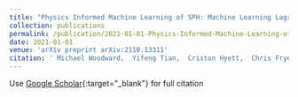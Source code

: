 ```yaml
---
title: "Physics Informed Machine Learning of SPH: Machine Learning Lagrangian Turbulence"
collection: publications
permalink: /publication/2021-01-01-Physics-Informed-Machine-Learning-of-SPH-Machine-Learning-Lagrangian-Turbulence
date: 2021-01-01
venue: 'arXiv preprint arXiv:2110.13311'
citation: ' Michael Woodward,  Yifeng Tian,  Criston Hyett,  Chris Fryer,  Daniel Livescu,  Mikhail Stepanov,  Michael Chertkov, &quot;Physics Informed Machine Learning of SPH: Machine Learning Lagrangian Turbulence.&quot; arXiv preprint arXiv:2110.13311, 2021.'
---
```

Use [Google Scholar](https://scholar.google.com/scholar?q=Physics+Informed+Machine+Learning+of+SPH:+Machine+Learning+Lagrangian+Turbulence){:target="_blank"} for full citation